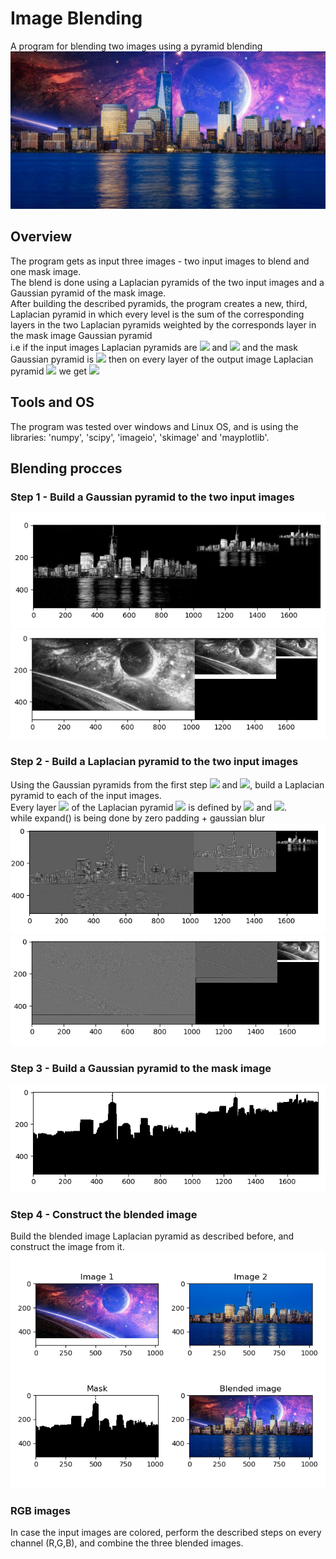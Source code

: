 # Image Blending
A program for blending two images using a pyramid blending
![alt text](https://github.com/IdoSagiv/image-blending/blob/main/images/blended_image.png?raw=true)
## Overview
The program gets as input three images - two input images to blend and one mask image.<br/>
The blend is done using a Laplacian pyramids of the two input images and a Gaussian pyramid of the mask image.<br/>
After building the described pyramids, the program creates a new, third, Laplacian pyramid in which every level is the 
sum of the corresponding layers in the two Laplacian pyramids weighted by the corresponds layer in the mask image Gaussian pyramid<br/>
i.e if the input images Laplacian pyramids are ![](https://latex.codecogs.com/svg.latex?\Large&space;L_A) and ![](https://latex.codecogs.com/svg.latex?\Large&space;L_B) 
and the mask Gaussian pyramid is ![](https://latex.codecogs.com/svg.latex?\Large&space;G_M) then on every layer of the output image Laplacian pyramid  ![](https://latex.codecogs.com/svg.latex?\Large&space;L_C) 
we get ![](https://latex.codecogs.com/svg.latex?\Large&space;L_C(i,j)=G_M(i,j)L_A(i,j)+(1-G_M(i,j))L_B(i,j))
## Tools and OS
The program was tested over windows and Linux OS, and is using the libraries: 'numpy', 'scipy', 'imageio', 'skimage' and 'mayplotlib'.
## Blending procces
### Step 1 - Build a Gaussian pyramid to the two input images
![alt text](https://github.com/IdoSagiv/image-blending/blob/main/images/manhattan_gaussian.png?raw=true)<br/>
![alt text](https://github.com/IdoSagiv/image-blending/blob/main/images/space_gaussian.png?raw=true)
### Step 2 - Build a Laplacian pyramid to the two input images
Using the Gaussian pyramids from the first step ![](https://latex.codecogs.com/svg.latex?\Large&space;G_A) and ![](https://latex.codecogs.com/svg.latex?\Large&space;G_B), build a Laplacian pyramid to each of the input images.<br/>
Every layer ![](https://latex.codecogs.com/svg.latex?\Large&space;i<n) of the Laplacian pyramid ![](https://latex.codecogs.com/svg.latex?\Large&space;L) is defined by ![](https://latex.codecogs.com/svg.latex?\Large&space;L_i=G_i-expand(G\textsubscript{i+1})) and ![](https://latex.codecogs.com/svg.latex?\Large&space;L_n=G_n).<br/>while expand() is being done by zero padding + gaussian blur<br/>
![alt text](https://github.com/IdoSagiv/image-blending/blob/main/images/manhattan_laplacian.png?raw=true)<br/>
![alt text](https://github.com/IdoSagiv/image-blending/blob/main/images/space_laplacian.png?raw=true)
### Step 3 - Build a Gaussian pyramid to the mask image
![alt text](https://github.com/IdoSagiv/image-blending/blob/main/images/mask_gaussian.png?raw=true)
### Step 4 - Construct the blended image
Build the blended image Laplacian pyramid as described before, and construct the image from it.<br/>
![alt text](https://github.com/IdoSagiv/image-blending/blob/main/images/all_images.png?raw=true)
### RGB images
In case the input images are colored, perform the described steps on every channel (R,G,B), and combine the three blended images.
